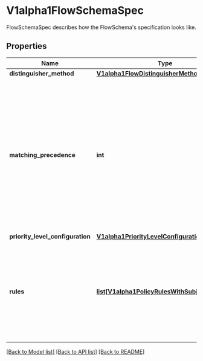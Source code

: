 # V1alpha1FlowSchemaSpec

FlowSchemaSpec describes how the FlowSchema's specification looks like.
## Properties
Name | Type | Description | Notes
------------ | ------------- | ------------- | -------------
**distinguisher_method** | [**V1alpha1FlowDistinguisherMethod**](V1alpha1FlowDistinguisherMethod.md) |  | [optional] 
**matching_precedence** | **int** | &#x60;matchingPrecedence&#x60; is used to choose among the FlowSchemas that match a given request. The chosen FlowSchema is among those with the numerically lowest (which we take to be logically highest) MatchingPrecedence.  Each MatchingPrecedence value must be ranged in [1,10000]. Note that if the precedence is not specified, it will be set to 1000 as default. | [optional] 
**priority_level_configuration** | [**V1alpha1PriorityLevelConfigurationReference**](V1alpha1PriorityLevelConfigurationReference.md) |  | 
**rules** | [**list[V1alpha1PolicyRulesWithSubjects]**](V1alpha1PolicyRulesWithSubjects.md) | &#x60;rules&#x60; describes which requests will match this flow schema. This FlowSchema matches a request if and only if at least one member of rules matches the request. if it is an empty slice, there will be no requests matching the FlowSchema. | [optional] 

[[Back to Model list]](../README.md#documentation-for-models) [[Back to API list]](../README.md#documentation-for-api-endpoints) [[Back to README]](../README.md)


